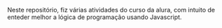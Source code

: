 Neste repositório, fiz várias atividades do curso da alura, com intuito de enteder melhor a lógica de programação usando Javascript.
